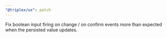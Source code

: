 ```yaml
---
"@triplex/ux": patch
---
```


Fix boolean input firing on change / on confirm events more than expected when the persisted value updates.
